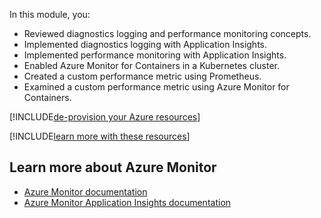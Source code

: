 In this module, you:

- Reviewed diagnostics logging and performance monitoring concepts.
- Implemented diagnostics logging with Application Insights.
- Implemented performance monitoring with Application Insights.
- Enabled Azure Monitor for Containers in a Kubernetes cluster.
- Created a custom performance metric using Prometheus.
- Examined a custom performance metric using Azure Monitor for Containers.

[!INCLUDE[de-provision your Azure resources](../../includes/microservices/remove-az-resources.md)]

[!INCLUDE[learn more with these resources](../../includes/microservices/learn-more.md)]

## Learn more about Azure Monitor

- [Azure Monitor documentation](/azure/azure-monitor/)
- [Azure Monitor Application Insights documentation](/azure/azure-monitor/app/app-insights-overview)

